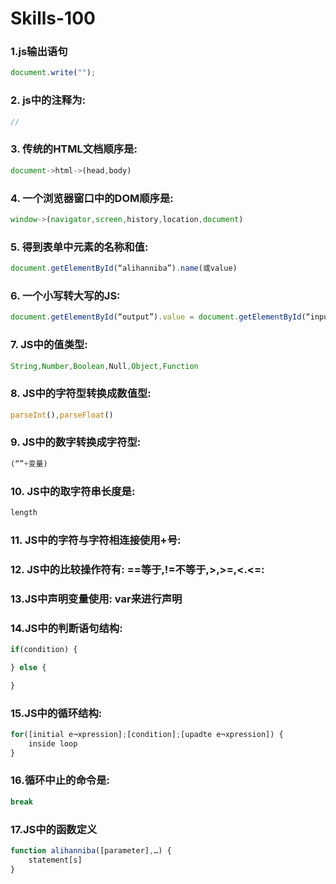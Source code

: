 # Skills-100

### 1.js输出语句

```js
document.write("");
```
### 2. js中的注释为:
```js
//
```
### 3. 传统的HTML文档顺序是:
```js
document->html->(head,body)
```
### 4. 一个浏览器窗口中的DOM顺序是:
```js
window->(navigator,screen,history,location,document)
```
### 5. 得到表单中元素的名称和值:
```js
document.getElementById(“alihanniba”).name(或value)
```
### 6. 一个小写转大写的JS:
```js
document.getElementById(“output”).value = document.getElementById(“input”).value.toUpperCase();
```
### 7. JS中的值类型:
```js
String,Number,Boolean,Null,Object,Function
```
### 8. JS中的字符型转换成数值型:
```js
parseInt(),parseFloat()
```
### 9. JS中的数字转换成字符型:
```js
(“”+变量)
```
### 10. JS中的取字符串长度是:
```js
length
```
### 11. JS中的字符与字符相连接使用+号:

### 12. JS中的比较操作符有: ==等于,!=不等于,>,>=,<.<=:

### 13.JS中声明变量使用: var来进行声明

### 14.JS中的判断语句结构:
```js
if(condition) {

} else {

}
```

### 15.JS中的循环结构:
```js
for([initial e¬xpression];[condition];[upadte e¬xpression]) {
    inside loop
}
```

### 16.循环中止的命令是: 
```js
break
```

### 17.JS中的函数定义
```js
function alihanniba([parameter],…) {
    statement[s]
}
```














